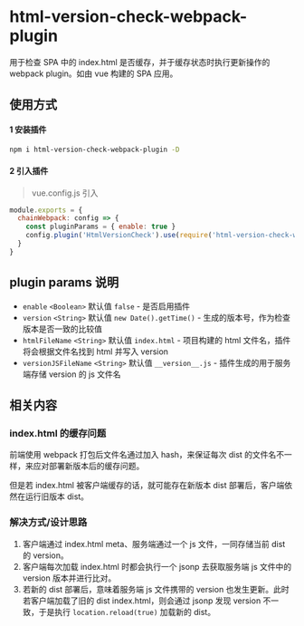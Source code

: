 # html-version-check-webpack-plugin

用于检查 SPA 中的 index.html 是否缓存，并于缓存状态时执行更新操作的 webpack plugin。如由 vue 构建的 SPA 应用。 


## 使用方式

#### 1 安装插件

```bash
npm i html-version-check-webpack-plugin -D
```

#### 2 引入插件

> vue.config.js 引入

```javascript
module.exports = {
  chainWebpack: config => {
    const pluginParams = { enable: true }
    config.plugin('HtmlVersionCheck').use(require('html-version-check-webpack-plugin'), [pluginParams])
  }
}
```


## plugin params 说明

* `enable` `<Boolean>` 默认值 `false` - 是否启用插件
* `version` `<String>` 默认值 `new Date().getTime()` - 生成的版本号，作为检查版本是否一致的比较值
* `htmlFileName`  `<String>` 默认值 `index.html` - 项目构建的 html 文件名，插件将会根据文件名找到 html 并写入 version
* `versionJSFileName` `<String>` 默认值 `__version__.js` - 插件生成的用于服务端存储 version 的 js 文件名


## 相关内容

### index.html 的缓存问题

前端使用 webpack 打包后文件名通过加入 hash，来保证每次 dist 的文件名不一样，来应对部署新版本后的缓存问题。

但是若 index.html 被客户端缓存的话，就可能存在新版本 dist 部署后，客户端依然在运行旧版本 dist。

### 解决方式/设计思路

1. 客户端通过 index.html meta、服务端通过一个 js 文件，一同存储当前 dist 的 version。
2. 客户端每次加载 index.html 时都会执行一个 jsonp 去获取服务端 js 文件中的 version 版本并进行比对。
3. 若新的 dist 部署后，意味着服务端 js 文件携带的 version 也发生更新。此时若客户端加载了旧的 dist index.html，则会通过 jsonp 发现 version 不一致，于是执行 `location.reload(true)` 加载新的 dist。
